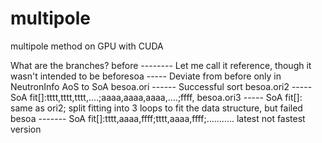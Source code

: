 multipole
=========
multipole method on GPU with CUDA

What are the branches?
before  -------- Let me call it reference, though it wasn't intended to be
beforesoa ----- Deviate from before only in NeutronInfo AoS to SoA
besoa.ori ------ Successful sort
besoa.ori2 ----- SoA fit[]:tttt,tttt,tttt,....;aaaa,aaaa,aaaa,....;ffff,
besoa.ori3 ----- SoA fit[]: same as ori2; split fitting into 3 loops to fit the data structure, but failed
besoa    ------- SoA fit[]:tttt,aaaa,ffff;tttt,aaaa,ffff;........... latest not fastest version
